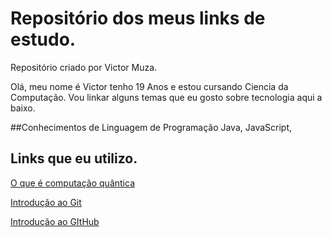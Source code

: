 # Repositório dos meus links de estudo.
Repositório criado por Victor Muza.

Olá, meu nome é Victor tenho 19 Anos e estou cursando Ciencia da Computação. 
Vou linkar alguns temas que eu gosto sobre tecnologia aqui a baixo.

##Conhecimentos de Linguagem de Programação
Java, JavaScript,  


## Links que eu utilizo.

[O que é computação quântica](https://aws.amazon.com/pt/what-is/quantum-computing/#seo-faq-pairs#what-is-qc)

[Introdução ao Git](https://learn.microsoft.com/pt-br/training/modules/intro-to-git/)

[Introdução ao GItHub](https://learn.microsoft.com/pt-br/training/modules/introduction-to-github/)

